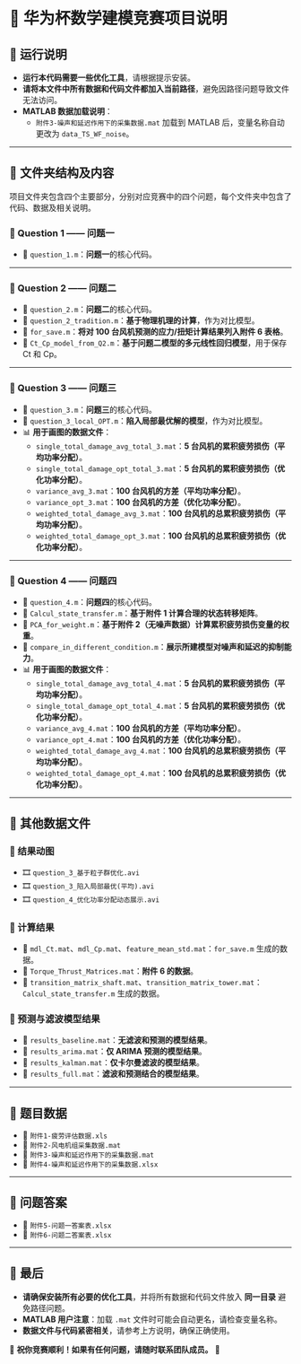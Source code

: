 # **📌 华为杯数学建模竞赛项目说明**

## **🔹 运行说明**
- **运行本代码需要一些优化工具**，请根据提示安装。
- **请将本文件中所有数据和代码文件都加入当前路径**，避免因路径问题导致文件无法访问。
- **MATLAB 数据加载说明**：
  - `附件3-噪声和延迟作用下的采集数据.mat` 加载到 MATLAB 后，变量名称自动更改为 `data_TS_WF_noise`。

---

## **📂 文件夹结构及内容**
项目文件夹包含四个主要部分，分别对应竞赛中的四个问题，每个文件夹中包含了代码、数据及相关说明。

### **📁 Question 1 —— 问题一**
- 📜 `question_1.m`：**问题一**的核心代码。

---

### **📁 Question 2 —— 问题二**
- 📜 `question_2.m`：**问题二**的核心代码。
- 📜 `question_2_tradition.m`：**基于物理机理的计算**，作为对比模型。
- 📜 `for_save.m`：**将对 100 台风机预测的应力/扭矩计算结果列入附件 6 表格**。
- 📜 `Ct_Cp_model_from_Q2.m`：**基于问题二模型的多元线性回归模型**，用于保存 Ct 和 Cp。

---

### **📁 Question 3 —— 问题三**
- 📜 `question_3.m`：**问题三**的核心代码。
- 📜 `question_3_local_OPT.m`：**陷入局部最优解的模型**，作为对比模型。
- 📊 **用于画图的数据文件**：
  - `single_total_damage_avg_total_3.mat`：**5 台风机的累积疲劳损伤（平均功率分配）**。
  - `single_total_damage_opt_total_3.mat`：**5 台风机的累积疲劳损伤（优化功率分配）**。
  - `variance_avg_3.mat`：**100 台风机的方差（平均功率分配）**。
  - `variance_opt_3.mat`：**100 台风机的方差（优化功率分配）**。
  - `weighted_total_damage_avg_3.mat`：**100 台风机的总累积疲劳损伤（平均功率分配）**。
  - `weighted_total_damage_opt_3.mat`：**100 台风机的总累积疲劳损伤（优化功率分配）**。

---

### **📁 Question 4 —— 问题四**
- 📜 `question_4.m`：**问题四**的核心代码。
- 📜 `Calcul_state_transfer.m`：**基于附件 1 计算合理的状态转移矩阵**。
- 📜 `PCA_for_weight.m`：**基于附件 2（无噪声数据）计算累积疲劳损伤变量的权重**。
- 📜 `compare_in_different_condition.m`：**展示所建模型对噪声和延迟的抑制能力**。
- 📊 **用于画图的数据文件**：
  - `single_total_damage_avg_total_4.mat`：**5 台风机的累积疲劳损伤（平均功率分配）**。
  - `single_total_damage_opt_total_4.mat`：**5 台风机的累积疲劳损伤（优化功率分配）**。
  - `variance_avg_4.mat`：**100 台风机的方差（平均功率分配）**。
  - `variance_opt_4.mat`：**100 台风机的方差（优化功率分配）**。
  - `weighted_total_damage_avg_4.mat`：**100 台风机的总累积疲劳损伤（平均功率分配）**。
  - `weighted_total_damage_opt_4.mat`：**100 台风机的总累积疲劳损伤（优化功率分配）**。

---

## **📂 其他数据文件**
### **📂 结果动图**
- 🎞️ `question_3_基于粒子群优化.avi`  
- 🎞️ `question_3_陷入局部最优(平均).avi`  
- 🎞️ `question_4_优化功率分配动态展示.avi`  

### **📂 计算结果**
- 📜 `mdl_Ct.mat`、`mdl_Cp.mat`、`feature_mean_std.mat`：`for_save.m` 生成的数据。
- 📜 `Torque_Thrust_Matrices.mat`：**附件 6 的数据**。
- 📜 `transition_matrix_shaft.mat`、`transition_matrix_tower.mat`：`Calcul_state_transfer.m` 生成的数据。

### **📂 预测与滤波模型结果**
- 📜 `results_baseline.mat`：**无滤波和预测的模型结果**。
- 📜 `results_arima.mat`：**仅 ARIMA 预测的模型结果**。
- 📜 `results_kalman.mat`：**仅卡尔曼滤波的模型结果**。
- 📜 `results_full.mat`：**滤波和预测结合的模型结果**。

---

## **📂 题目数据**
- 📜 `附件1-疲劳评估数据.xls`
- 📜 `附件2-风电机组采集数据.mat`
- 📜 `附件3-噪声和延迟作用下的采集数据.mat`
- 📜 `附件4-噪声和延迟作用下的采集数据.xlsx`

---

## **📂 问题答案**
- 📜 `附件5-问题一答案表.xlsx`
- 📜 `附件6-问题二答案表.xlsx`

---

## **🎯 最后**
- **请确保安装所有必要的优化工具**，并将所有数据和代码文件放入 **同一目录** 避免路径问题。
- **MATLAB 用户注意**：加载 `.mat` 文件时可能会自动更名，请检查变量名称。
- **数据文件与代码紧密相关**，请参考上方说明，确保正确使用。

🚀 **祝你竞赛顺利！如果有任何问题，请随时联系团队成员。** 🎉
